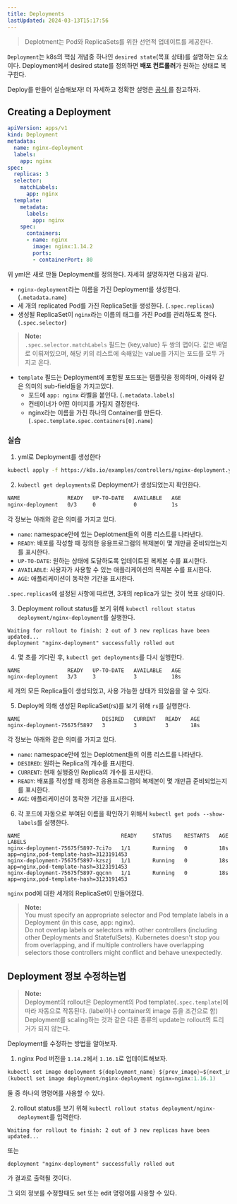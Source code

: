 ```yaml
---
title: Deployments
lastUpdated: 2024-03-13T15:17:56
---
```


> Deplotment는 Pod와 ReplicaSets를 위한 선언적 업데이트를 제공한다.

`Deployment`는 k8s의 핵심 개념중 하나인 `desired state`(목표 상태)를 설명하는 요소이다. Deployment에서 desired state를 정의하면 **배포 컨트롤러**가 원하는 상태로 복구한다.

Deploy를 만들어 실습해보자! 더 자세하고 정확한 설명은 <a href="https://kubernetes.io/docs/concepts/workloads/controllers/deployment/#creating-a-deployment">공식 </a>를 참고하자.

## Creating a Deployment 

```yml
apiVersion: apps/v1
kind: Deployment
metadata:
  name: nginx-deployment
  labels:
    app: nginx
spec:
  replicas: 3
  selector:
    matchLabels:
      app: nginx
  template:
    metadata:
      labels:
        app: nginx
    spec:
      containers:
      - name: nginx
        image: nginx:1.14.2
        ports:
        - containerPort: 80
```

위 yml은 새로 만들 Deployment를 정의한다. 자세히 설명하자면 다음과 같다.

- `nginx-deployment`라는 이름을 가진 Deployment를 생성한다. (`.metadata.name`)
- 세 개의 replicated Pod를 가진 ReplicaSet을 생성한다. (`.spec.replicas`) 
- 생성될 ReplicaSet이 `nginx`라는 이름의 태그를 가진 Pod를 관리하도록 한다.(`.spec.selector`)

> **Note:**<br>`.spec.selector.matchLabels` 필드는 {key,value} 두 쌍의 맵이다. 값은 배열로 이뤄져있으며, 해당 키의 리스트에 속해있는 value를 가지는 포드를 모두 가지고 온다. 

- `template` 필드는 Deployment에 포함될 포드또는 템플릿을 정의하며, 아래와 같은 의미의 sub-field들을 가지고있다.
    - 포드에 `app: nginx` 라벨을 붙인다. (`.metadata.labels`)
    - 컨테이너가 어떤 이미지를 가질지 결정한다.
    - nginx라는 이름을 가진 하나의 Container를 만든다.(`.spec.template.spec.containers[0].name`)

### 실습

1. yml로 Deployment를 생성한다

```bash
kubectl apply -f https://k8s.io/examples/controllers/nginx-deployment.yml
```

2. `kubectl get deployments`로 Deployment가 생성되었는지 확인한다.

```bash
NAME               READY   UP-TO-DATE   AVAILABLE   AGE
nginx-deployment   0/3     0            0           1s
```

각 정보는 아래와 같은 의미를 가지고 있다.

- `name`: namespace안에 있는 Deplotment들의 이름 리스트를 나타낸다.
- `READY`: 배포를 작성할 때 정의한 응용프로그램의 복제본이 몇 개만큼 준비되었는지를 표시한다.
- `UP-TO-DATE`: 원하는 상태에 도달하도록 업데이트된 복제본 수를 표시한다.
- `AVAILABLE`: 사용자가 사용할 수 있는 애플리케이션의 복제본 수를 표시한다.
- `AGE`: 애플리케이션이 동작한 기간을 표시한다.

`.spec.replicas`에 설정된 사항에 따르면, 3개의 replica가 있는 것이 목표 상태이다.

3. Deployment rollout status를 보기 위해 `kubectl rollout status deployment/nginx-deployment`를 실행한다.

```
Waiting for rollout to finish: 2 out of 3 new replicas have been updated...
deployment "nginx-deployment" successfully rolled out
```

4. 몇 초를 기다린 후, `kubectl get deployments`를 다시 실행한다.

```
NAME               READY   UP-TO-DATE   AVAILABLE   AGE
nginx-deployment   3/3     3            3           18s
```

세 개의 모든 Replica들이 생성되었고, 사용 가능한 상태가 되었음을 알 수 있다.

5. Deploy에 의해 생성된 ReplicaSet(rs)를 보기 위해 `rs`를 실행한다.

```
NAME                          DESIRED   CURRENT   READY   AGE
nginx-deployment-75675f5897   3         3         3       18s
```

각 정보는 아래와 같은 의미를 가지고 있다.

- `name`: namespace안에 있는 Deplotment들의 이름 리스트를 나타낸다.
- `DESIRED`: 원하는 Replica의 개수를 표시한다.
- `CURRENT`: 현재 실행중인 Replica의 개수를 표시한다.
- `READY`: 배포를 작성할 때 정의한 응용프로그램의 복제본이 몇 개만큼 준비되었는지를 표시한다.
- `AGE`: 애플리케이션이 동작한 기간을 표시한다.

6. 각 포드에 자동으로 부여된 이름을 확인하기 위해서 `kubectl get pods --show-labels`를 실행한다.

```
NAME                                READY     STATUS    RESTARTS   AGE       LABELS
nginx-deployment-75675f5897-7ci7o   1/1       Running   0          18s       app=nginx,pod-template-hash=3123191453
nginx-deployment-75675f5897-kzszj   1/1       Running   0          18s       app=nginx,pod-template-hash=3123191453
nginx-deployment-75675f5897-qqcnn   1/1       Running   0          18s       app=nginx,pod-template-hash=3123191453
```

`nginx` pod에 대한 세개의 ReplicaSet이 만들어졌다.

> **Note:**<br>You must specify an appropriate selector and Pod template labels in a Deployment (in this case, app: nginx).<br>Do not overlap labels or selectors with other controllers (including other Deployments and StatefulSets). Kubernetes doesn't stop you from overlapping, and if multiple controllers have overlapping selectors those controllers might conflict and behave unexpectedly.

## Deployment 정보 수정하는법 

> **Note:**<br>Deployment의 rollout은 Deployment의 Pod template(`.spec.template`)에 따라 자동으로 작동된다. (label이나 container의 image 등을 조건으로 함) Deployment를 scaling하는 것과 같은 다른 종류의 update는 rollout의 트리거가 되지 않는다.

Deployment를 수정하는 방법을 알아보자.

1. nginx Pod 버전을 `1.14.2`에서 `1.16.1`로 업데이트해보자.

```java
kubectl set image deployment ${deployment_name} ${prev_image}=${next_image} --record
(kubectl set image deployment/nginx-deployment nginx=nginx:1.16.1)
```

둘 중 하나의 명령어를 사용할 수 있다.

2. rollout status를 보기 위해 `kubectl rollout status deployment/nginx-deployment`를 입력한다.

```
Waiting for rollout to finish: 2 out of 3 new replicas have been updated...
```
또는
```
deployment "nginx-deployment" successfully rolled out
```
가 결과로 출력될 것이다.

그 외의 정보를 수정할때도 set 또는 edit 명령어를 사용할 수 있다.
